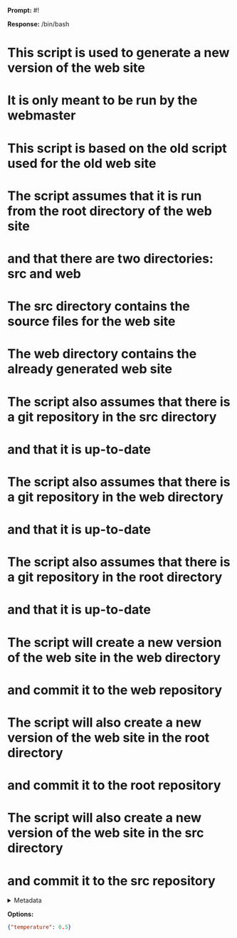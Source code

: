**Prompt:**
#!

**Response:**
 /bin/bash

# This script is used to generate a new version of the web site
# It is only meant to be run by the webmaster

# This script is based on the old script used for the old web site

# The script assumes that it is run from the root directory of the web site
# and that there are two directories: src and web
# The src directory contains the source files for the web site
# The web directory contains the already generated web site

# The script also assumes that there is a git repository in the src directory
# and that it is up-to-date

# The script also assumes that there is a git repository in the web directory
# and that it is up-to-date

# The script also assumes that there is a git repository in the root directory
# and that it is up-to-date

# The script will create a new version of the web site in the web directory
# and commit it to the web repository

# The script will also create a new version of the web site in the root directory
# and commit it to the root repository

# The script will also create a new version of the web site in the src directory
# and commit it to the src repository



<details><summary>Metadata</summary>

- Duration: 2930 ms
- Datetime: 2023-11-27T20:52:35.279063
- Model: gpt-3.5-turbo-instruct

</details>

**Options:**
```json
{"temperature": 0.5}
```

